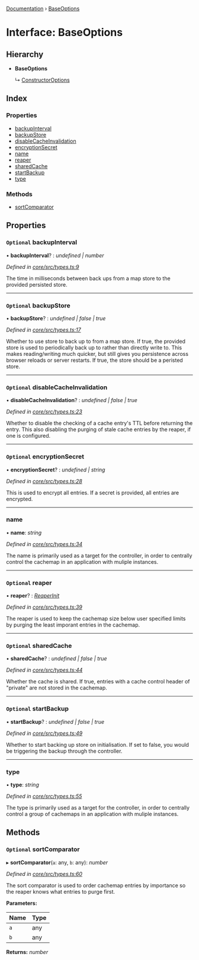 [Documentation](../README.md) › [BaseOptions](baseoptions.md)

# Interface: BaseOptions

## Hierarchy

* **BaseOptions**

  ↳ [ConstructorOptions](constructoroptions.md)

## Index

### Properties

* [backupInterval](baseoptions.md#optional-backupinterval)
* [backupStore](baseoptions.md#optional-backupstore)
* [disableCacheInvalidation](baseoptions.md#optional-disablecacheinvalidation)
* [encryptionSecret](baseoptions.md#optional-encryptionsecret)
* [name](baseoptions.md#name)
* [reaper](baseoptions.md#optional-reaper)
* [sharedCache](baseoptions.md#optional-sharedcache)
* [startBackup](baseoptions.md#optional-startbackup)
* [type](baseoptions.md#type)

### Methods

* [sortComparator](baseoptions.md#optional-sortcomparator)

## Properties

### `Optional` backupInterval

• **backupInterval**? : *undefined | number*

*Defined in [core/src/types.ts:9](https://github.com/badbatch/cachemap/blob/8c9b61b/packages/core/src/types.ts#L9)*

The time in milliseconds between back ups from a map store
to the provided persisted store.

___

### `Optional` backupStore

• **backupStore**? : *undefined | false | true*

*Defined in [core/src/types.ts:17](https://github.com/badbatch/cachemap/blob/8c9b61b/packages/core/src/types.ts#L17)*

Whether to use store to back up to from a map store. If true,
the provided store is used to periodically back up to rather than
directly write to. This makes reading/writing much quicker, but
still gives you persistence across browser reloads or server
restarts. If true, the store should be a peristed store.

___

### `Optional` disableCacheInvalidation

• **disableCacheInvalidation**? : *undefined | false | true*

*Defined in [core/src/types.ts:23](https://github.com/badbatch/cachemap/blob/8c9b61b/packages/core/src/types.ts#L23)*

Whether to disable the checking of a cache entry's TTL before
returning the entry. This also disabling the purging of stale
cache entries by the reaper, if one is configured.

___

### `Optional` encryptionSecret

• **encryptionSecret**? : *undefined | string*

*Defined in [core/src/types.ts:28](https://github.com/badbatch/cachemap/blob/8c9b61b/packages/core/src/types.ts#L28)*

This is used to encrypt all entries. If a secret is provided,
all entries are encrypted.

___

###  name

• **name**: *string*

*Defined in [core/src/types.ts:34](https://github.com/badbatch/cachemap/blob/8c9b61b/packages/core/src/types.ts#L34)*

The name is primarily used as a target for the controller, in order
to centrally control the cachemap in an application with muliple
instances.

___

### `Optional` reaper

• **reaper**? : *[ReaperInit](../README.md#reaperinit)*

*Defined in [core/src/types.ts:39](https://github.com/badbatch/cachemap/blob/8c9b61b/packages/core/src/types.ts#L39)*

The reaper is used to keep the cachemap size below user specified limits
by purging the least imporant entries in the cachemap.

___

### `Optional` sharedCache

• **sharedCache**? : *undefined | false | true*

*Defined in [core/src/types.ts:44](https://github.com/badbatch/cachemap/blob/8c9b61b/packages/core/src/types.ts#L44)*

Whether the cache is shared. If true, entries with a cache control
header of "private" are not stored in the cachemap.

___

### `Optional` startBackup

• **startBackup**? : *undefined | false | true*

*Defined in [core/src/types.ts:49](https://github.com/badbatch/cachemap/blob/8c9b61b/packages/core/src/types.ts#L49)*

Whether to start backing up store on initialisation. If set to false,
you would be triggering the backup through the controller.

___

###  type

• **type**: *string*

*Defined in [core/src/types.ts:55](https://github.com/badbatch/cachemap/blob/8c9b61b/packages/core/src/types.ts#L55)*

The type is primarily used as a target for the controller, in order
to centrally control a group of cachemaps in an application with muliple
instances.

## Methods

### `Optional` sortComparator

▸ **sortComparator**(`a`: any, `b`: any): *number*

*Defined in [core/src/types.ts:60](https://github.com/badbatch/cachemap/blob/8c9b61b/packages/core/src/types.ts#L60)*

The sort comparator is used to order cachemap entries by importance so the
reaper knows what entries to purge first.

**Parameters:**

Name | Type |
------ | ------ |
`a` | any |
`b` | any |

**Returns:** *number*
